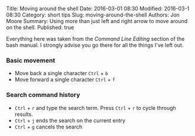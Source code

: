 Title: Moving around the shell
Date: 2016-03-01 08:30
Modified: 2016-03-1 08:30
Category: short tips
Slug: moving-around-the-shell
Authors: Jon Moore
Summary: Using more than just left and right arrow to move around on the shell.
Published: true

Everything here was taken from the *Command Line Editing* section of the bash manual.  I strongly advise you go there for all the things I've left out.

### Basic movement
- Move back a single character `Ctrl` + `b`
- Move forward a single character `Ctrl` + `f`

### Search command history
- `Ctrl` + `r` and type the search term.  Press `Ctrl` + `r` to cycle through results.
- `Ctrl` + `j` ends the search on the current entry
- `Ctrl` + `g` cancels the search
